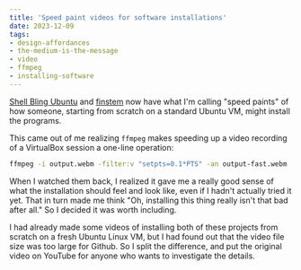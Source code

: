 ```yaml
---
title: 'Speed paint videos for software installations'
date: 2023-12-09
tags: 
- design-affordances
- the-medium-is-the-message
- video
- ffmpeg
- installing-software
---
```


[Shell Bling Ubuntu](https://github.com/hiAndrewQuinn/shell-bling-ubuntu#-video---silent-install-20231206) and [finstem](https://github.com/hiAndrewQuinn/finstem/tree/master#-video---silent-install-20231207) now have what I'm calling "speed paints" of how someone, starting from scratch on a standard Ubuntu VM, might install the programs.

This came out of me realizing `ffmpeg` makes speeding up a video recording of a VirtualBox session a one-line operation:

```bash
ffmpeg -i output.webm -filter:v "setpts=0.1*PTS" -an output-fast.webm
```

When I watched them back, I realized it gave me a really good sense of what the installation should feel and look like, even if I hadn't actually tried it yet. That in turn made me think "Oh, installing this thing really isn't that bad after all." So I decided it was worth including.

I had already made some videos of installing both of these projects from scratch on a fresh Ubuntu Linux VM, but I had found out that the video file size was too large for Github. So I split the difference, and put the original video on YouTube for anyone who wants to investigate the details.
